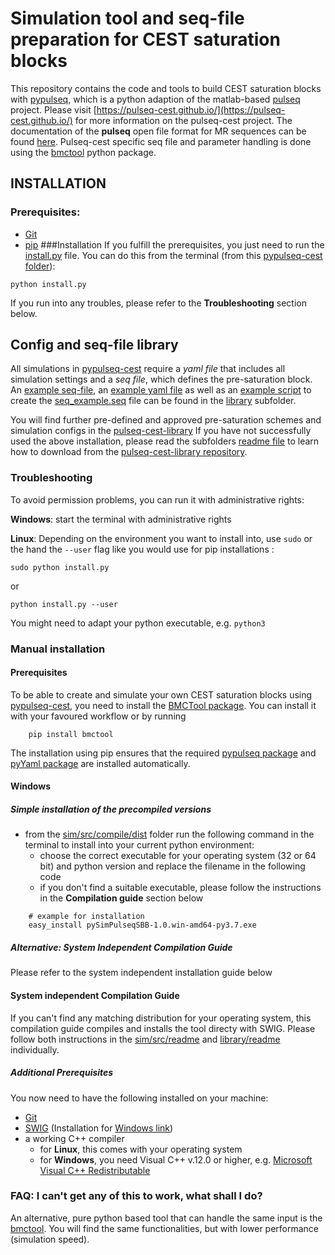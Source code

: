 # Simulation tool and seq-file preparation for CEST saturation blocks

This repository contains the code and tools to build CEST saturation blocks with 
[pypulseq](https://github.com/imr-framework/pypulseq), which is a python adaption of the matlab-based 
[pulseq](https://github.com/pulseq/pulseq) project. 
Please visit [https://pulseq-cest.github.io/](https://pulseq-cest.github.io/) for more information on the pulseq-cest 
project. The documentation of the **pulseq** open file format for MR sequences can be found 
[here](https://pulseq.github.io/specification.pdf). Pulseq-cest specific seq file and parameter handling is done using the 
[bmctool](https://github.com/schuenke/BMCTool)  python package.

## INSTALLATION
### Prerequisites:
- [Git](https://git-scm.com/)
- [pip](https://pypi.org/project/pip/)
###Installation
If you fulfill the prerequisites, you just need to run the [install.py](install.py) file.
You can do this from the terminal (from this [pypulseq-cest folder](.)):
```
python install.py
```
If you run into any troubles, please refer to the **Troubleshooting** section below.

## Config and seq-file library
All simulations in [pypulseq-cest]() require a *yaml file* that includes all simulation settings and a *seq file*, which
defines the pre-saturation block. An [example seq-file](library/seq_example.seq), an [example yaml file]() as well as an 
[example script](library/write_seq_example.py) to create the [seq_example.seq](library/seq_example.seq) file can be 
found in the [library](library) subfolder. 

You will find further pre-defined and approved pre-saturation schemes and simulation configs in the [pulseq-cest-library](library/pulseq-cest-library)
If you have not successfully used the above installation, please read the subfolders [readme file](library/readme.md) to learn how to
download from the [pulseq-cest-library repository](https://github.com/kherz/pulseq-cest-library).


### Troubleshooting
To avoid permission problems, you can run it with administrative rights:

**Windows**: start the terminal with administrative rights

**Linux**: Depending on the environment you want to install into, use ```sudo``` or the hand the ```--user``` flag like 
you would use for pip installations : 
```
sudo python install.py
```
or
```
python install.py --user
```
You might need to adapt your python executable, e.g. ```python3```

### Manual installation
#### Prerequisites 
To be able to create and simulate your own CEST saturation blocks using [pypulseq-cest](.), you need to install the
[BMCTool package](https://pypi.org/project/BMCTool/). You can install it with your favoured workflow or by running
```
    pip install bmctool
```
The installation using pip ensures that the required [pypulseq package](https://pypi.org/project/pypulseq/)
and [pyYaml package](https://pypi.org/project/PyYAML/) are installed automatically.
#### Windows
##### Simple installation of the precompiled versions
- from the [sim/src/compile/dist](sim/src/compile/dist) folder run the following command in the terminal to install into your current python environment:
    - choose the correct executable for your operating system (32 or 64 bit) and python version and replace the filename in the following code
    - if you don't find a suitable executable, please follow the instructions in the **Compilation guide** section below
```
    # example for installation
    easy_install pySimPulseqSBB-1.0.win-amd64-py3.7.exe
```
##### Alternative: System Independent Compilation Guide
Please refer to the system independent installation guide below
#### System independent Compilation Guide
If you can't find any matching distribution for your operating system, this compilation guide compiles and installs the tool directy with SWIG.
Please follow both instructions in the [sim/src/readme](sim/src/readme.md) and [library/readme](library/readme.md) individually.
##### Additional Prerequisites
You now need to have the following installed on your machine:
- [Git](https://git-scm.com/)
- [SWIG](http://www.swig.org/exec.html) (Installation for [Windows link](http://www.swig.org/Doc1.3/Windows.html))
- a working C++ compiler
    - for **Linux**, this comes with your operating system
    - for **Windows**, you need Visual C++ v.12.0 or higher, e.g. [Microsoft Visual C++ Redistributable](https://visualstudio.microsoft.com/downloads/)

### FAQ: I can't get any of this to work, what shall I do?
An alternative, pure python based tool that can handle the same input is the [bmctool](https://github.com/schuenke/BMCTool).
You will find the same functionalities, but with lower performance (simulation speed).